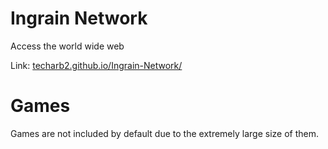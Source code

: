# Ingrain Network
Access the world wide web



Link: [techarb2.github.io/Ingrain-Network/](https://techarb2.github.io/Ingrain-Network)




# Games
Games are not included by default due to the extremely large size of them. 
